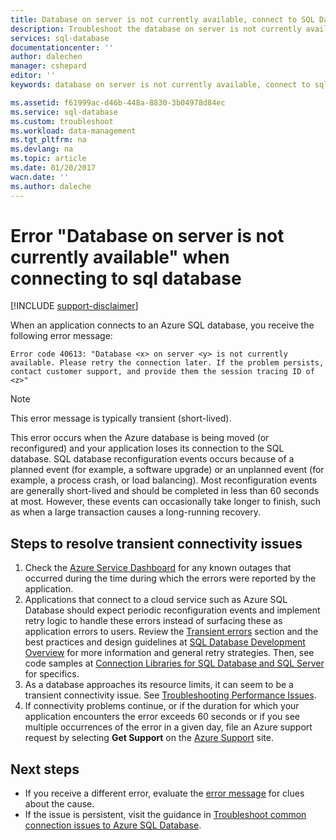 ```yaml
---
title: Database on server is not currently available, connect to SQL Database | Azure
description: Troubleshoot the database on server is not currently available error when an application connects to SQL Database.
services: sql-database
documentationcenter: ''
author: dalechen
manager: cshepard
editor: ''
keywords: database on server is not currently available, connect to sql database

ms.assetid: f61999ac-d46b-448a-8830-3b04978d84ec
ms.service: sql-database
ms.custom: troubleshoot
ms.workload: data-management
ms.tgt_pltfrm: na
ms.devlang: na
ms.topic: article
ms.date: 01/20/2017
wacn.date: ''
ms.author: daleche
---
```


# Error "Database on server is not currently available" when connecting to sql database
[!INCLUDE [support-disclaimer](../../includes/support-disclaimer.md)]

When an application connects to an Azure SQL database, you receive the following error message:

```
Error code 40613: "Database <x> on server <y> is not currently available. Please retry the connection later. If the problem persists, contact customer support, and provide them the session tracing ID of <z>"
```

> [!NOTE]
> This error message is typically transient (short-lived).

This error occurs when the Azure database is being moved (or reconfigured) and your application loses its connection to the SQL database. SQL database reconfiguration events occurs because of a planned event (for example, a software upgrade) or an unplanned event (for example, a process crash, or load balancing). Most reconfiguration events are generally short-lived and should be completed in less than 60 seconds at most. However, these events can occasionally take longer to finish, such as when a large transaction causes a long-running recovery.

## Steps to resolve transient connectivity issues
1. Check the [Azure Service Dashboard](https://www.azure.cn/support/service-dashboard/) for any known outages that occurred during the time during which the errors were reported by the application.
2. Applications that connect to a cloud service such as Azure SQL Database should expect periodic reconfiguration events and implement retry logic to handle these errors instead of surfacing these as application errors to users. Review the [Transient errors](./sql-database-connectivity-issues.md) section and the best practices and design guidelines at [SQL Database Development Overview](./sql-database-develop-overview.md) for more information and general retry strategies. Then, see code samples at [Connection Libraries for SQL Database and SQL Server](./sql-database-libraries.md) for specifics.
3. As a database approaches its resource limits, it can seem to be a transient connectivity issue. See [Troubleshooting Performance Issues](./sql-database-troubleshoot-performance.md).
4. If connectivity problems continue, or if the duration for which your application encounters the error exceeds 60 seconds or if you see multiple occurrences of the error in a given day, file an Azure support request by selecting **Get Support** on the [Azure Support](https://www.azure.cn/support/contact) site.

## Next steps
- If you receive a different error, evaluate the [error message](./sql-database-develop-error-messages.md) for clues about the cause.
- If the issue is persistent, visit the guidance in [Troubleshoot common connection issues to Azure SQL Database](./sql-database-troubleshoot-common-connection-issues.md).